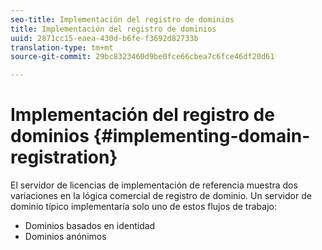 ```yaml
---
seo-title: Implementación del registro de dominios
title: Implementación del registro de dominios
uuid: 2871cc15-eaea-430d-b6fe-f3692d82733b
translation-type: tm+mt
source-git-commit: 29bc8323460d9be0fce66cbea7c6fce46df20d61

---
```



# Implementación del registro de dominios {#implementing-domain-registration}

El servidor de licencias de implementación de referencia muestra dos variaciones en la lógica comercial de registro de dominio. Un servidor de dominio típico implementaría solo uno de estos flujos de trabajo:

* Dominios basados en identidad
* Dominios anónimos

